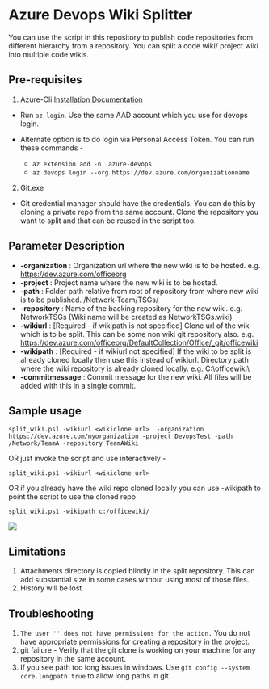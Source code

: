 # Azure Devops Wiki Splitter 

You can use the script in this repository to publish code repositories from different hierarchy from a repository. 
You can split a code wiki/ project wiki into multiple code wikis.

## Pre-requisites 
1. Azure-Cli [Installation Documentation](https://docs.microsoft.com/en-us/cli/azure/install-azure-cli?view=azure-cli-latest)
- Run `az login`. Use the same AAD account which you use for devops login. 

- Alternate option is to do login via Personal Access Token. You can run these commands - 
    - `az extension add -n  azure-devops`
    - `az devops login --org https://dev.azure.com/organizationname`

2. Git.exe 
- Git credential manager should have the credentials. You can do this by cloning a private repo from the same account. Clone the repository you want to split and that can be reused in the script too. 


## Parameter Description

 - **-organization** : Organization url where the new wiki is to be hosted. e.g. https://dev.azure.com/officeorg
 - **-project** : Project name where the new wiki is to be hosted. 
 - **-path** : Folder path relative from root of repository from where new wiki is to be published. /Network-Team/TSGs/
 - **-repository** : Name of the backing repository for the new wiki. e.g. NetworkTSGs (Wiki name will be created as NetworkTSGs.wiki)
 - **-wikiurl** : [Required - if wikipath is not specified] Clone url of the wiki which is to be split. This can be some non wiki git repository also. e.g. https://dev.azure.com/officeorg/DefaultCollection/Office/_git/officewiki
 - **-wikipath** : [Required - if wikiurl not specified] If the wiki to be split is already cloned locally then use this instead of wikiurl. Directory path where the wiki repository is already cloned locally. e.g. C:\officewiki\
 - **-commitmessage** : Commit message for the new wiki. All files will be added with this in a single commit.

## Sample usage

```
split_wiki.ps1 -wikiurl <wikiclone url>  -organization https://dev.azure.com/myorganization -project DevopsTest -path /Network/TeamA -repository TeamAWiki
```

OR just invoke the script and use interactively - 
```
split_wiki.ps1 -wikiurl <wikiclone url>  
```

OR if you already have the wiki repo cloned locally you can use -wikipath to point the script to use the cloned repo
```
split_wiki.ps1 -wikipath c:/officewiki/
```

![](WikiMigrationScript.gif)

## Limitations

1. Attachments directory is copied blindly in the split repository. This can add substantial size in some cases without using most of those files. 
1. History will be lost

## Troubleshooting

1. `The user '' does not have permissions for the action.` You do not have appropriate permissions for creating a repository in the project. 
1. git failure - Verify that the git clone is working on your machine for any repository in the same account. 
1. If you see path too long issues in windows. Use `git config --system core.longpath true` to allow long paths in git. 
